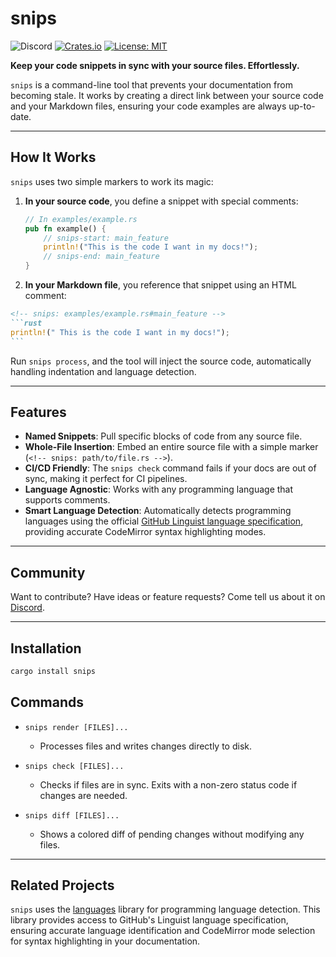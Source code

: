 # snips

![Discord](https://img.shields.io/discord/1381424110831145070?style=flat-square&logo=rust&link=https%3A%2F%2Fdiscord.gg%2FfHmRmuBDxF)
[![Crates.io](https://img.shields.io/crates/v/snips.svg)](https://crates.io/crates/snips)
[![License: MIT](https://img.shields.io/badge/License-MIT-yellow.svg)](https://opensource.org/licenses/MIT)

**Keep your code snippets in sync with your source files. Effortlessly.**

`snips` is a command-line tool that prevents your documentation from becoming
stale. It works by creating a direct link between your source code and your
Markdown files, ensuring your code examples are always up-to-date.

-----

## How It Works

`snips` uses two simple markers to work its magic:

1.  **In your source code**, you define a snippet with special comments:

    ```rust
    // In examples/example.rs
    pub fn example() {
        // snips-start: main_feature
        println!("This is the code I want in my docs!");
        // snips-end: main_feature
    }
    ```

2.  **In your Markdown file**, you reference that snippet using an HTML
    comment:

````markdown
<!-- snips: examples/example.rs#main_feature -->
```rust
println!(" This is the code I want in my docs!");
```
````

Run `snips process`, and the tool will inject the source code, automatically
handling indentation and language detection.

-----

## Features

  * **Named Snippets**: Pull specific blocks of code from any source file.
  * **Whole-File Insertion**: Embed an entire source file with a simple marker
    (`<!-- snips: path/to/file.rs -->`).
  * **CI/CD Friendly**: The `snips check` command fails if your docs are out of
    sync, making it perfect for CI pipelines.
  * **Language Agnostic**: Works with any programming language that supports
    comments.
  * **Smart Language Detection**: Automatically detects programming languages
    using the official [GitHub Linguist language specification](https://github.com/github/linguist),
    providing accurate CodeMirror syntax highlighting modes.

-----

## Community

Want to contribute? Have ideas or feature requests? Come tell us about it on
[Discord](https://discord.gg/fHmRmuBDxF).

-----

## Installation

```bash
cargo install snips
```

## Commands

  * `snips render [FILES]...`

      * Processes files and writes changes directly to disk.

  * `snips check [FILES]...`

      * Checks if files are in sync. Exits with a non-zero status code if changes are needed.

  * `snips diff [FILES]...`

      * Shows a colored diff of pending changes without modifying any files.

-----

## Related Projects

`snips` uses the [languages](https://github.com/cortesi/languages) library for 
programming language detection. This library provides access to GitHub's 
Linguist language specification, ensuring accurate language identification and 
CodeMirror mode selection for syntax highlighting in your documentation.
